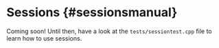 Sessions {#sessionsmanual}
===

Coming soon! Until then, have a look at the `tests/sessiontest.cpp` file 
to learn how to use sessions.
